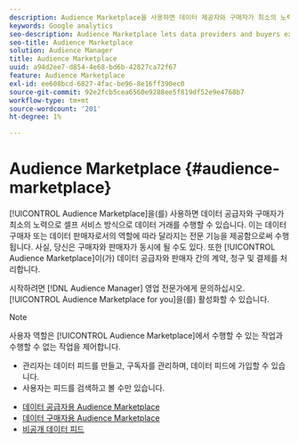```yaml
---
description: Audience Marketplace을 사용하면 데이터 제공자와 구매자가 최소의 노력으로 셀프 서비스 방식으로 데이터 거래를 수행할 수 있습니다. 이는 데이터 구매자 또는 데이터 판매자로서의 역할에 따라 달라지는 전문 기능을 제공함으로써 수행됩니다. 사실, 당신은 구매자와 판매자가 동시에 될 수도 있다. 또한 이 상황이 더 이상 나아지지 않는다면 Audience Marketplace은 데이터 제공자와 판매자 간의 계약, 청구 및 결제를 처리합니다.
keywords: Google analytics
seo-description: Audience Marketplace lets data providers and buyers execute data deals in a self-service manner with minimum effort. It does this by providing specialized features that vary depending on your role as a data buyer or data seller. In fact, you can even be a buyer and a seller at the same time. And, if this couldn’t get any better, Audience Marketplace takes care of contracts, billing, and payments between data providers and sellers.
seo-title: Audience Marketplace
solution: Audience Manager
title: Audience Marketplace
uuid: a94d2ee7-d854-4e68-bd6b-42827ca72f67
feature: Audience Marketplace
exl-id: ee608bcd-6827-4fac-be96-8e16ff390ec0
source-git-commit: 92e2fcb5cea6560e9288ee5f819df52e9e4768b7
workflow-type: tm+mt
source-wordcount: '201'
ht-degree: 1%

---
```


# Audience Marketplace {#audience-marketplace}

[!UICONTROL Audience Marketplace]을(를) 사용하면 데이터 공급자와 구매자가 최소의 노력으로 셀프 서비스 방식으로 데이터 거래를 수행할 수 있습니다. 이는 데이터 구매자 또는 데이터 판매자로서의 역할에 따라 달라지는 전문 기능을 제공함으로써 수행됩니다. 사실, 당신은 구매자와 판매자가 동시에 될 수도 있다. 또한 [!UICONTROL Audience Marketplace]이(가) 데이터 공급자와 판매자 간의 계약, 청구 및 결제를 처리합니다.

시작하려면 [!DNL Audience Manager] 영업 전문가에게 문의하십시오. [!UICONTROL Audience Marketplace for you]을(를) 활성화할 수 있습니다.

>[!NOTE]
>
>사용자 역할은 [!UICONTROL Audience Marketplace]에서 수행할 수 있는 작업과 수행할 수 없는 작업을 제어합니다.
>
> * 관리자는 데이터 피드를 만들고, 구독자를 관리하며, 데이터 피드에 가입할 수 있습니다.
> * 사용자는 피드를 검색하고 볼 수만 있습니다.

* [데이터 공급자용 Audience Marketplace](/help/using/features/audience-marketplace/marketplace-data-providers/marketplace-data-providers.md)
* [데이터 구매자용 Audience Marketplace](/help/using/features/audience-marketplace/marketplace-data-buyers/marketplace-data-buyers.md)
* [비공개 데이터 피드](/help/using/features/audience-marketplace/marketplace-private-feeds.md)
